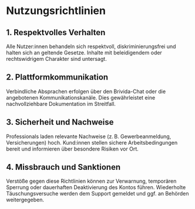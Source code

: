 # Nutzungsrichtlinien

## 1. Respektvolles Verhalten
Alle Nutzer:innen behandeln sich respektvoll, diskriminierungsfrei und halten sich an geltende Gesetze. Inhalte mit beleidigendem oder rechtswidrigem Charakter sind untersagt.

## 2. Plattformkommunikation
Verbindliche Absprachen erfolgen über den Brivida-Chat oder die angebotenen Kommunikationskanäle. Dies gewährleistet eine nachvollziehbare Dokumentation im Streitfall.

## 3. Sicherheit und Nachweise
Professionals laden relevante Nachweise (z. B. Gewerbeanmeldung, Versicherungen) hoch. Kund:innen stellen sichere Arbeitsbedingungen bereit und informieren über besondere Risiken vor Ort.

## 4. Missbrauch und Sanktionen
Verstöße gegen diese Richtlinien können zur Verwarnung, temporären Sperrung oder dauerhaften Deaktivierung des Kontos führen. Wiederholte Täuschungsversuche werden dem Support gemeldet und ggf. an Behörden weitergegeben.
